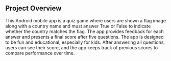 ## Project Overview

This Android mobile app is a quiz game where users are shown a flag image along with a country name and must answer True or False to indicate whether the country matches the flag. The app provides feedback for each answer and presents a final score after five questions.
The app is designed to be fun and educational, especially for kids. After answering all questions, users can see their score, and the app keeps track of previous scores to compare performance over time.
